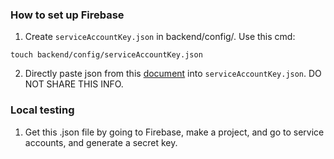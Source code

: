 ### How to set up Firebase

1. Create `serviceAccountKey.json` in backend/config/. Use this cmd:

`touch backend/config/serviceAccountKey.json`

2. Directly paste json from this [document](https://docs.google.com/document/d/11tE5cdFQMYGccgxjDcKdH57ia8Lq5kfZL-AACeqZlQw/edit?usp=sharing) into `serviceAccountKey.json`. DO NOT SHARE THIS INFO.

### Local testing

1. Get this .json file by going to Firebase, make a project, and go to service accounts, and generate a secret key.